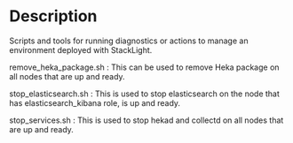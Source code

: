 # Description

Scripts and tools for running diagnostics or actions to manage an environment
deployed with StackLight.

remove_heka_package.sh
: This can be used to remove Heka package on all nodes that are up and ready.


stop_elasticsearch.sh
: This is used to stop elasticsearch on the node that has elasticsearch_kibana
  role, is up and ready.

stop_services.sh
: This is used to stop hekad and collectd on all nodes that are up and ready.
